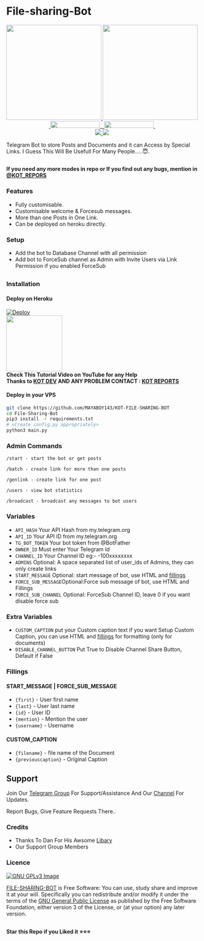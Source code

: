 # File-sharing-Bot

<p align="center">
  <a href="https://www.python.org">
    <img src="http://ForTheBadge.com/images/badges/made-with-python.svg" width ="250">
  </a>
  <a href="https://github.com/KOT-BOTS-REPO/PyrogramGenStr">
    <img src="https://github.com/KOT-BOTS-REPO/PyrogramGenStr/blob/main/resources/KOTBOTSgenStrSession-badge.svg" width="250">
  </a><br>
  <a href="https://t.me/KOT_BOTS">
    &nbsp;<img src="https://img.shields.io/badge/KOT%20%F0%9D%95%8F%20Bots-Channel-blue?style=flat-square&logo=telegram" width="130" height="18">&nbsp;
  </a>
  <a href="https://t.me/KOT_REPORS">
    &nbsp;<img src="https://img.shields.io/badge/KOT%20%F0%9D%95%8F%20Bots-Group-blue?style=flat-square&logo=telegram" width="130" height="18">&nbsp;
  </a>
  <br>
  <a href="https://github.com/KOT-BOTS-REPO/KOT-FILE-SHARING-BOT/stargazers">
    <img src="https://img.shields.io/github/stars/KOT-BOTS-REPO/KOT-FILE-SHARING-BOT?style=social">
  </a>
  <a href="https://github.com/KOT-BOTS-REPO/KOT-FILE-SHARING-BOT/fork">
    <img src="https://img.shields.io/github/forks/KOT-BOTS-REPO/KOT-FILE-SHARING-BOT?label=Fork&style=social">
  </a>  
</p>


Telegram Bot to store Posts and Documents and it can Access by Special Links.
I Guess This Will Be Usefull For Many People.....😇. 

##

**If you need any more modes in repo or If you find out any bugs, mention in [@KOT_REPORS](https://www.telegram.dog/KOT_REPORS)**

### Features
- Fully customisable.
- Customisable welcome & Forcesub messages.
- More than one Posts in One Link.
- Can be deployed on heroku directly.

### Setup

- Add the bot to Database Channel with all permission
- Add bot to ForceSub channel as Admin with Invite Users via Link Permission if you enabled ForceSub 

##
### Installation
#### Deploy on Heroku
[![Deploy](https://www.herokucdn.com/deploy/button.svg)](https://heroku.com/deploy?template=https://github.com/KOT-BOTS-REPO/KOT-FILE-SHARING-BOT)</br>
<a href="https://t.me/KOT_SOURCE_CODE">
  <img src="https://img.shields.io/badge/How%20to-Deploy-red?logo=youtube" width="147">
</a><br>
**Check This Tutorial Video on YouTube for any Help**<br>
**Thanks to [KOT DEV](https://t.me/KOT_DEVELOPERS) AND ANY PROBLEM CONTACT : [KOT REPORTS](https://t.me/KOT_REPORS)**

#### Deploy in your VPS
````bash
git clone https://github.com/MAYABOY143/KOT-FILE-SHARING-BOT
cd File-Sharing-Bot
pip3 install -r requirements.txt
# <Create config.py appropriately>
python3 main.py
````

### Admin Commands

```
/start - start the bot or get posts

/batch - create link for more than one posts

/genlink - create link for one post

/users - view bot statistics

/broadcast - broadcast any messages to bot users
```

### Variables

* `API_HASH` Your API Hash from my.telegram.org
* `API_ID` Your API ID from my.telegram.org
* `TG_BOT_TOKEN` Your bot token from @BotFather
* `OWNER_ID` Must enter Your Telegram Id
* `CHANNEL_ID` Your Channel ID eg:- -100xxxxxxxx
* `ADMINS` Optional: A space separated list of user_ids of Admins, they can only create links
* `START_MESSAGE` Optional: start message of bot, use HTML and <a href='https://github.com/KOT-BOTS-REPO/KOT-FILE-STORE-BOT/blob/main/README.md#start_message'>fillings</a>
* `FORCE_SUB_MESSAGE`Optional:Force sub message of bot, use HTML and Fillings
* `FORCE_SUB_CHANNEL` Optional: ForceSub Channel ID, leave 0 if you want disable force sub

### Extra Variables

* `CUSTOM_CAPTION` put your Custom caption text if you want Setup Custom Caption, you can use HTML and <a href='https://github.com/CodeXBotz/File-Sharing-Bot/blob/main/README.md#custom_caption'>fillings</a> for formatting (only for documents)
* `DISABLE_CHANNEL_BUTTON` Put True to Disable Channel Share Button, Default if False

### Fillings
#### START_MESSAGE | FORCE_SUB_MESSAGE

* `{first}` - User first name
* `{last}` - User last name
* `{id}` - User ID
* `{mention}` - Mention the user
* `{username}` - Username

#### CUSTOM_CAPTION

* `{filename}` - file name of the Document
* `{previouscaption}` - Original Caption


## Support   
Join Our [Telegram Group](https://www.telegram.dog/KOT_REPORTS) For Support/Assistance And Our [Channel](https://www.telegram.dog/KOT_BOTS) For Updates.   
   
Report Bugs, Give Feature Requests There..   

### Credits

- Thanks To Dan For His Awsome [Libary](https://github.com/pyrogram/pyrogram)
- Our Support Group Members

### Licence
[![GNU GPLv3 Image](https://www.gnu.org/graphics/gplv3-127x51.png)](http://www.gnu.org/licenses/gpl-3.0.en.html)  

[FILE-SHARING-BOT](https://github.com/KOT-BOTS-REPO/KOT-FILE-STORE-BOT/) is Free Software: You can use, study share and improve it at your
will. Specifically you can redistribute and/or modify it under the terms of the
[GNU General Public License](https://www.gnu.org/licenses/gpl.html) as
published by the Free Software Foundation, either version 3 of the License, or
(at your option) any later version. 

##

   **Star this Repo if you Liked it ⭐⭐⭐**

